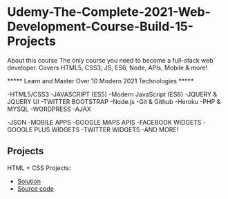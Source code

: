 # Udemy-The-Complete-2021-Web-Development-Course-Build-15-Projects

About this course The only course you need to become a full-stack web developer. Covers HTML5, CSS3, JS, ES6, Node, APIs, Mobile & more!

***** Learn and Master Over 10 Modern 2021 Technologies *****

-HTML5/CSS3 -JAVASCRIPT (ES5) -Modern JavaScript (ES6) -JQUERY & JQUERY UI -TWITTER BOOTSTRAP -Node.js -Git & Github -Heroku -PHP & MYSQL -WORDPRESS -AJAX

-JSON -MOBILE APPS -GOOGLE MAPS APIS -FACEBOOK WIDGETS -GOOGLE PLUS WIDGETS -TWITTER WIDGETS -AND MORE!

## Projects 

HTML + CSS Projects:
- [Solution](https://sameer-shahzada.github.io/Udemy-The-Complete-2021-Web-Development-Course-Build-15-Projects//1.Maths-Website(HTML+CSS)Project/Math-Website.html)
- [Source code](./1.Maths-Website(HTML+CSS)Project/)

